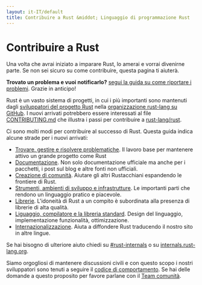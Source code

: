 ```yaml
---
layout: it-IT/default
title: Contribuire a Rust &middot; Linguaggio di programmazione Rust
---
```


# Contribuire a Rust

Una volta che avrai iniziato a imparare Rust, lo amerai e vorrai divenirne parte.
Se non sei sicuro su come contribuire, questa pagina ti aiuterà.

**Trovato un problema e vuoi notificarlo?** [segui la guida su come riportare i problemi][bugs]. Grazie in anticipo!

Rust è un vasto sistema di progetti, in cui i più importanti
sono mantenuti dagli [sviluppatori del progetto Rust][devs] nella [organizzazione
rust-lang su GitHub][rust-lang]. 
I nuovi arrivati potrebbero essere interessati al file [CONTRIBUTING.md]
che illustra i passi per contribuire a [rust-lang/rust].

Ci sono molti modi per contribuire al successo di Rust.
Questa guida indica alcune strade per i nuovi arrivati:

* [Trovare, gestire e risolvere problematiche](contribute-bugs.html). Il
  lavoro base per mantenere attivo un grande progetto come Rust
* [Documentazione](contribute-docs.html). Non solo
  documentazione ufficiale ma anche per i pacchetti, i post sul blog
  e altre fonti non ufficiali.
* [Creazione di comunità](contribute-community.html). Aiutare gli altri
  Rustacchiani espandendo le frontiere di Rust.
* [Strumenti, ambienti di sviluppo e infrastrutture](contribute-tools.html). Le
  importanti parti che rendono un linguaggio pratico e piacevole.
* [Librerie](contribute-libs.html). L'idoneità di Rust a un compito
  è subordinata alla presenza di librerie di alta qualità.
* [Liguaggio, compilatore e la libreria
  standard](contribute-compiler.html). Design del linguaggio, implementazione
  funzionalità, ottimizzazione.
* [Internazionalizzazione](contribute-translations.html). Aiuta a diffondere
  Rust traducendo il nostro sito in altre lingue.

Se hai bisogno di ulteriore aiuto chiedi su [#rust-internals] o su
[internals.rust-lang.org].

Siamo orgogliosi di mantenere discussioni civili e con questo scopo
i nostri sviluppatori sono tenuti a seguire il [codice di comportamento][coc].
Se hai delle domande a questo proposito per favore parlane con il [Team comunità][community team].

<!--
TODO: Write a guide to rust processes and governance to link from here
TODO: List of active initiatives
TODO: Write guide to advertising Rust projects to link from
libs / community building
-->

[#rust-internals]: https://client00.chat.mibbit.com/?server=irc.mozilla.org&channel=%23rust-internals
[CONTRIBUTING.md]: https://github.com/rust-lang/rust/blob/master/CONTRIBUTING.md
[bugs]: https://github.com/rust-lang/rust/blob/master/CONTRIBUTING.md#bug-reports
[coc]: https://www.rust-lang.org/it-IT/conduct.html
[community team]: https://www.rust-lang.org/team.html#Community
[dev_proc]: community.html#rust-development
[devs]: https://github.com/rust-lang/rust/graphs/contributors
[internals.rust-lang.org]: https://internals.rust-lang.org/
[rust-lang/rust]: https://github.com/rust-lang/rust
[rust-lang]: https://github.com/rust-lang
